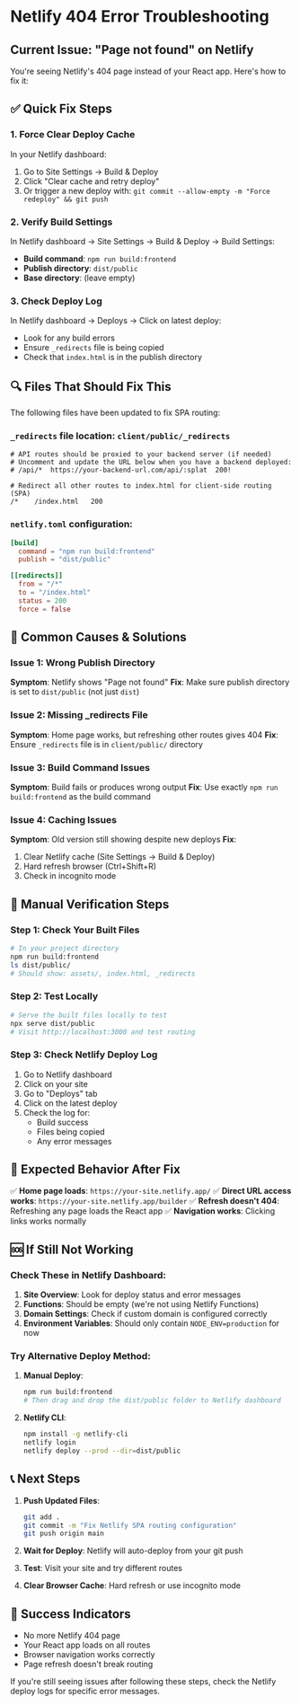 # Netlify 404 Error Troubleshooting

## Current Issue: "Page not found" on Netlify

You're seeing Netlify's 404 page instead of your React app. Here's how to fix it:

## ✅ Quick Fix Steps

### 1. **Force Clear Deploy Cache**
In your Netlify dashboard:
1. Go to Site Settings → Build & Deploy
2. Click "Clear cache and retry deploy" 
3. Or trigger a new deploy with: `git commit --allow-empty -m "Force redeploy" && git push`

### 2. **Verify Build Settings**
In Netlify dashboard → Site Settings → Build & Deploy → Build Settings:
- **Build command**: `npm run build:frontend`
- **Publish directory**: `dist/public`
- **Base directory**: (leave empty)

### 3. **Check Deploy Log**
In Netlify dashboard → Deploys → Click on latest deploy:
- Look for any build errors
- Ensure `_redirects` file is being copied
- Check that `index.html` is in the publish directory

## 🔍 Files That Should Fix This

The following files have been updated to fix SPA routing:

### `_redirects` file location: `client/public/_redirects`
```
# API routes should be proxied to your backend server (if needed)
# Uncomment and update the URL below when you have a backend deployed:
# /api/*  https://your-backend-url.com/api/:splat  200!

# Redirect all other routes to index.html for client-side routing (SPA)
/*    /index.html   200
```

### `netlify.toml` configuration:
```toml
[build]
  command = "npm run build:frontend"
  publish = "dist/public"

[[redirects]]
  from = "/*"
  to = "/index.html"
  status = 200
  force = false
```

## 🚨 Common Causes & Solutions

### Issue 1: Wrong Publish Directory
**Symptom**: Netlify shows "Page not found"
**Fix**: Make sure publish directory is set to `dist/public` (not just `dist`)

### Issue 2: Missing _redirects File
**Symptom**: Home page works, but refreshing other routes gives 404
**Fix**: Ensure `_redirects` file is in `client/public/` directory

### Issue 3: Build Command Issues
**Symptom**: Build fails or produces wrong output
**Fix**: Use exactly `npm run build:frontend` as the build command

### Issue 4: Caching Issues
**Symptom**: Old version still showing despite new deploys
**Fix**: 
1. Clear Netlify cache (Site Settings → Build & Deploy)
2. Hard refresh browser (Ctrl+Shift+R)
3. Check in incognito mode

## 🔧 Manual Verification Steps

### Step 1: Check Your Built Files
```bash
# In your project directory
npm run build:frontend
ls dist/public/
# Should show: assets/, index.html, _redirects
```

### Step 2: Test Locally
```bash
# Serve the built files locally to test
npx serve dist/public
# Visit http://localhost:3000 and test routing
```

### Step 3: Check Netlify Deploy Log
1. Go to Netlify dashboard
2. Click on your site
3. Go to "Deploys" tab
4. Click on the latest deploy
5. Check the log for:
   - Build success
   - Files being copied
   - Any error messages

## 🎯 Expected Behavior After Fix

✅ **Home page loads**: `https://your-site.netlify.app/`
✅ **Direct URL access works**: `https://your-site.netlify.app/builder`
✅ **Refresh doesn't 404**: Refreshing any page loads the React app
✅ **Navigation works**: Clicking links works normally

## 🆘 If Still Not Working

### Check These in Netlify Dashboard:

1. **Site Overview**: Look for deploy status and error messages
2. **Functions**: Should be empty (we're not using Netlify Functions)
3. **Domain Settings**: Check if custom domain is configured correctly
4. **Environment Variables**: Should only contain `NODE_ENV=production` for now

### Try Alternative Deploy Method:

1. **Manual Deploy**:
   ```bash
   npm run build:frontend
   # Then drag and drop the dist/public folder to Netlify dashboard
   ```

2. **Netlify CLI**:
   ```bash
   npm install -g netlify-cli
   netlify login
   netlify deploy --prod --dir=dist/public
   ```

## 📞 Next Steps

1. **Push Updated Files**:
   ```bash
   git add .
   git commit -m "Fix Netlify SPA routing configuration"
   git push origin main
   ```

2. **Wait for Deploy**: Netlify will auto-deploy from your git push

3. **Test**: Visit your site and try different routes

4. **Clear Browser Cache**: Hard refresh or use incognito mode

## 🎉 Success Indicators

- No more Netlify 404 page
- Your React app loads on all routes  
- Browser navigation works correctly
- Page refresh doesn't break routing

If you're still seeing issues after following these steps, check the Netlify deploy logs for specific error messages.
